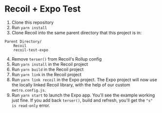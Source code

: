 # Recoil + Expo Test

1. Clone this repository
2. Run `yarn install`
3. Clone Recoil into the same parent directory that this project is in:

```
Parent Directory/
    Recoil
    recoil-test-expo
```

4. Remove `terser()` from Recoil's Rollup config
5. Run `yarn install` in the Recoil project
6. Run `yarn build` in the Recoil project
7. Run `yarn link` in the Recoil project
8. Run `yarn link recoil` in the Expo project. The Expo project will now use the locally linked Recoil library, with the help of our custom `metro.config.js`.
9. Run `yarn start` to launch the Expo app. You'll see the example working just fine. If you add back `terser()`, build and refresh, you'll get the `"s" is read-only` error.

